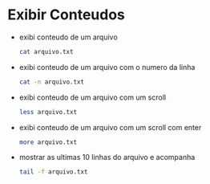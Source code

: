 # Exibir Conteudos

+ exibi conteudo de um arquivo
  ```bash
  cat arquivo.txt
  ```

+ exibi conteudo de um arquivo com o numero da linha
  ```bash
  cat -n arquivo.txt
  ```


+ exibi conteudo de um arquivo com um scroll
  ```bash
  less arquivo.txt
  ```

+ exibi conteudo de um arquivo com um scroll com enter
  ```bash
  more arquivo.txt
  ```

+ mostrar as ultimas 10 linhas do arquivo e acompanha
  ```bash
  tail -f arquivo.txt
  ```
